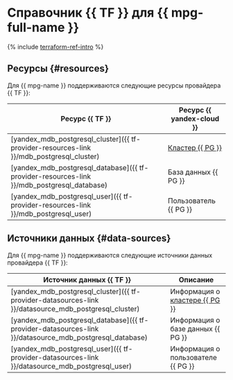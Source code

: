 # Справочник {{ TF }} для {{ mpg-full-name }}

{% include [terraform-ref-intro](../_includes/terraform-ref-intro.md) %}

## Ресурсы {#resources}

Для {{ mpg-name }} поддерживаются следующие ресурсы провайдера {{ TF }}:

| **Ресурс {{ TF }}** | **Ресурс {{ yandex-cloud }}** |
| --- | --- |
| [yandex_mdb_postgresql_cluster]({{ tf-provider-resources-link }}/mdb_postgresql_cluster) | [Кластер {{ PG }}](./concepts/index.md) |
| [yandex_mdb_postgresql_database]({{ tf-provider-resources-link }}/mdb_postgresql_database) | База данных {{ PG }} |
| [yandex_mdb_postgresql_user]({{ tf-provider-resources-link }}/mdb_postgresql_user) | Пользователь {{ PG }} |

## Источники данных {#data-sources}

Для {{ mpg-name }} поддерживаются следующие источники данных провайдера {{ TF }}:

| **Источник данных {{ TF }}** | **Описание** |
| --- | --- |
| [yandex_mdb_postgresql_cluster]({{ tf-provider-datasources-link }}/datasource_mdb_postgresql_cluster) | Информация о [кластере {{ PG }}](./concepts/index.md) |
| [yandex_mdb_postgresql_database]({{ tf-provider-datasources-link }}/datasource_mdb_postgresql_database) | Информация о базе данных {{ PG }} |
| [yandex_mdb_postgresql_user]({{ tf-provider-datasources-link }}/datasource_mdb_postgresql_user) | Информация о пользователе {{ PG }} |